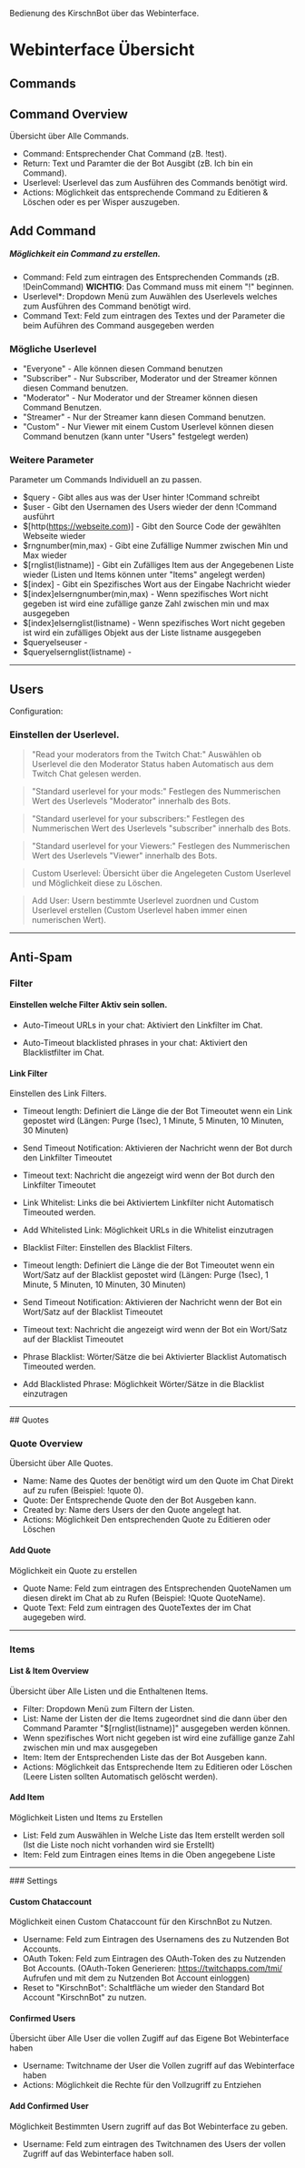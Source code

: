 Bedienung des KirschnBot über das Webinterface.

# Webinterface Übersicht

## Commands
	
## Command Overview

Übersicht über Alle Commands.	

- Command:	Entsprechender Chat Command (zB. !test).
-  Return:		Text und Paramter die der Bot Ausgibt (zB. Ich bin ein Command).
-  Userlevel:	Userlevel das zum Ausführen des Commands benötigt wird.
-  Actions:	 Möglichkeit das entsprechende Command zu Editieren & Löschen oder es per Wisper auszugeben.


## Add Command

##### Möglichkeit ein Command zu erstellen.
	
-  Command:		Feld zum eintragen des Entsprechenden Commands (zB. !DeinCommand) <b>WICHTIG</b>: Das Command muss mit einem "!" beginnen.
-  Userlevel*:		Dropdown Menü zum Auwählen des Userlevels welches zum Ausführen des Command benötigt wird.
-  Command Text:	Feld zum eintragen des Textes und der Parameter die beim Auführen des Command ausgegeben werden
		

### Mögliche Userlevel

- "Everyone"		- Alle können diesen Command benutzen
- "Subscriber"	- Nur Subscriber, Moderator und der Streamer können diesen Command benutzen.
- "Moderator"		- Nur Moderator und der Streamer können diesen Command Benutzen.
- "Streamer"		- Nur der Streamer kann diesen Command benutzen.
- "Custom"		- Nur Viewer mit einem Custom Userlevel können diesen Command benutzen (kann unter "Users" festgelegt werden)
			
			
### Weitere Parameter

Parameter um Commands Individuell an zu passen.
	
- $query - 
  Gibt alles aus was der User hinter !Command schreibt
- $user - 
  Gibt den Usernamen des Users wieder der denn !Command ausführt
- $[http(https://webseite.com)] - 
  Gibt den Source Code der gewählten Webseite wieder
- $rngnumber(min,max) - 
  Gibt eine Zufällige Nummer zwischen Min und Max wieder
- $[rnglist(listname)] - 
  Gibt ein Zufälliges Item aus der Angegebenen Liste wieder (Listen und Items können unter "Items" angelegt werden)
- $[index] - 
  Gibt ein Spezifisches Wort aus der Eingabe Nachricht wieder
- $[index]elserngnumber(min,max) - 
  Wenn spezifisches Wort nicht gegeben ist wird eine zufällige ganze Zahl zwischen min und max ausgegeben
- $[index]elsernglist(listname) - 
  Wenn spezifisches Wort nicht gegeben ist wird ein zufälliges Objekt aus der Liste listname ausgegeben     
- $queryelseuser - 
- $queryelsernglist(listname) - 
	
		
<hr>

## Users

Configuration:

### Einstellen der Userlevel.
	
> "Read your moderators from the Twitch Chat:"
> Auswählen ob Userlevel die den Moderator Status haben Automatisch aus dem Twitch Chat gelesen werden.

> "Standard userlevel for your mods:"
> Festlegen des Nummerischen Wert des Userlevels "Moderator" innerhalb des Bots.

> "Standard userlevel for your subscribers:"
> Festlegen des Nummerischen Wert des Userlevels "subscriber" innerhalb des Bots.

> "Standard userlevel for your Viewers:"
> Festlegen des Nummerischen Wert des Userlevels "Viewer" innerhalb des Bots.
		
> Custom Userlevel:
> Übersicht über die Angelegeten Custom Userlevel und Möglichkeit diese zu Löschen.
				
> Add User:
> Usern bestimmte Userlevel zuordnen und Custom Userlevel erstellen (Custom Userlevel haben immer einen numerischen Wert).
		
		
<hr>

## Anti-Spam

### Filter

#### Einstellen welche Filter Aktiv sein sollen.

- Auto-Timeout URLs in your chat:
 Aktiviert den Linkfilter im Chat.

-  Auto-Timeout blacklisted phrases in your chat:
 Aktiviert den Blacklistfilter im Chat.
		
		
#### Link Filter

 Einstellen des Link Filters.
	
- Timeout length:
		Definiert die Länge die der Bot Timeoutet wenn ein Link gepostet wird
		(Längen: Purge (1sec), 1 Minute, 5 Minuten, 10 Minuten, 30 Minuten)
		
- Send Timeout Notification:
		Aktivieren der Nachricht wenn der Bot durch den Linkfilter Timeoutet
		
- Timeout text:
		Nachricht die angezeigt wird wenn der Bot durch den Linkfilter Timeoutet
		
		
- Link Whitelist:
	Links die bei Aktiviertem Linkfilter nicht Automatisch Timeouted werden.
	
	
- Add Whitelisted Link:
	Möglichkeit URLs in die Whitelist einzutragen
	
	
- Blacklist Filter:
	Einstellen des Blacklist Filters.
	
- Timeout length:
		Definiert die Länge die der Bot Timeoutet wenn ein Wort/Satz auf der Blacklist gepostet wird
		(Längen: Purge (1sec), 1 Minute, 5 Minuten, 10 Minuten, 30 Minuten)
		
- Send Timeout Notification:
		Aktivieren der Nachricht wenn der Bot ein Wort/Satz auf der Blacklist Timeoutet
		
- Timeout text:
		Nachricht die angezeigt wird wenn der Bot ein Wort/Satz auf der Blacklist Timeoutet
		
		
- Phrase Blacklist:
	Wörter/Sätze die bei Aktivierter Blacklist Automatisch Timeouted werden.
	
	
- Add Blacklisted Phrase:
	Möglichkeit Wörter/Sätze in die Blacklist einzutragen
		
		
<hr>
## Quotes

### Quote Overview

Übersicht über Alle Quotes.
	
- Name:		Name des Quotes der benötigt wird um den Quote im Chat Direkt auf zu rufen (Beispiel: !quote 0).
- Quote:		Der Entsprechende Quote den der Bot Ausgeben kann.
- Created by:	Name ders Users der den Quote angelegt hat.
- Actions:	Möglichkeit Den entsprechenden Quote zu Editieren oder Löschen
		
		
#### Add Quote

Möglichkeit ein Quote zu erstellen

- Quote Name:	Feld zum eintragen des Entsprechenden QuoteNamen um diesen direkt im Chat ab zu Rufen (Beispiel: !Quote QuoteName).
- Quote Text:	Feld zum eintragen des QuoteTextes der im Chat augegeben wird.

<hr>

### Items

#### List & Item Overview

Übersicht über Alle Listen und die Enthaltenen Items.
	
- Filter:  Dropdown Menü zum Filtern der Listen.
- List:	 Name der Listen der die Items zugeordnet sind die dann über den Command Paramter "$[rnglist(listname)]" ausgegeben werden können.
- Wenn spezifisches Wort nicht gegeben ist wird eine zufällige ganze Zahl zwischen min und max ausgegeben
- Item:	 Item der Entsprechenden Liste das der Bot Ausgeben kann.
- Actions: Möglichkeit das Entsprechende Item zu Editieren oder Löschen (Leere Listen sollten Automatisch gelöscht werden).
		
		
#### Add Item

Möglichkeit Listen und Items zu Erstellen

- List:	Feld zum Auswählen in Welche Liste das Item erstellt werden soll
				(Ist die Liste noch nicht vorhanden wird sie Erstellt)
- Item:	Feld zum Eintragen eines Items in die Oben angegebene Liste
		
		
<hr>
### Settings

#### Custom Chataccount

Möglichkeit einen Custom Chataccount für den KirschnBot zu Nutzen.
	
- Username:	 Feld zum Eintragen des Usernamens des zu Nutzenden Bot Accounts.
- OAuth Token: Feld zum Eintragen des OAuth-Token des zu Nutzenden Bot Accounts.
(OAuth-Token Generieren: https://twitchapps.com/tmi/ Aufrufen und mit dem zu Nutzenden Bot Account einloggen)
- Reset to "KirschnBot":	Schaltfläche um wieder den Standard Bot Account "KirschnBot" zu nutzen.
		
		
#### Confirmed Users

Übersicht über Alle User die vollen Zugiff auf das Eigene Bot Webinterface haben
	
- Username:	 Twitchname der User die Vollen zugriff auf das Webinterface haben
- Actions:	 Möglichkeit die Rechte für den Vollzugriff zu Entziehen
	
	
#### Add Confirmed User

Möglichkeit Bestimmten Usern zugriff auf das Bot Webinterface zu geben.
	
- Username:	 Feld zum eintragen des Twitchnamen des Users der vollen Zugriff auf das Webinterface haben soll.
